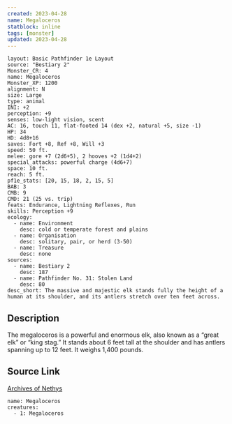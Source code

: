 ```yaml
---
created: 2023-04-28
name: Megaloceros
statblock: inline
tags: [monster]
updated: 2023-04-28
---
```

```statblock
layout: Basic Pathfinder 1e Layout
source: "Bestiary 2"
Monster_CR: 4
name: Megaloceros
Monster_XP: 1200
alignment: N
size: Large
type: animal
INI: +2
perception: +9
senses: low-light vision, scent
AC: 16, touch 11, flat-footed 14 (dex +2, natural +5, size -1)
HP: 34
HD: 4d8+16
saves: Fort +8, Ref +8, Will +3
speed: 50 ft.
melee: gore +7 (2d6+5), 2 hooves +2 (1d4+2)
special_attacks: powerful charge (4d6+7)
space: 10 ft.
reach: 5 ft.
pf1e_stats: [20, 15, 18, 2, 15, 5]
BAB: 3
CMB: 9
CMD: 21 (25 vs. trip)
feats: Endurance, Lightning Reflexes, Run
skills: Perception +9
ecology:
  - name: Environment
    desc: cold or temperate forest and plains
  - name: Organisation
    desc: solitary, pair, or herd (3-50)
  - name: Treasure
    desc: none
sources:
  - name: Bestiary 2
    desc: 187
  - name: Pathfinder No. 31: Stolen Land
    desc: 80
desc_short: The massive and majestic elk stands fully the height of a human at its shoulder, and its antlers stretch over ten feet across.
```
## Description
The megaloceros is a powerful and enormous elk, also known as a “great elk” or “king stag.” It stands about 6 feet tall at the shoulder and has antlers spanning up to 12 feet. It weighs 1,400 pounds.
## Source Link
[Archives of Nethys](https://aonprd.com/MonsterDisplay.aspx?ItemName=Megaloceros)
```encounter-table
name: Megaloceros
creatures:
  - 1: Megaloceros
```
